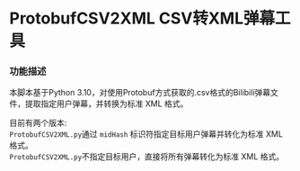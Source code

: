# ProtobufCSV2XML CSV转XML弹幕工具
 
### 功能描述
本脚本基于Python 3.10，对使用Protobuf方式获取的.csv格式的Bilibili弹幕文件，提取指定用户弹幕，并转换为标准 XML 格式。

目前有两个版本:  
`ProtobufCSV2XML.py`通过 `midHash` 标识符指定目标用户弹幕并转化为标准 XML 格式。  
`ProtobufCSV2XML.py`不指定目标用户，直接将所有弹幕转化为标准 XML 格式。
